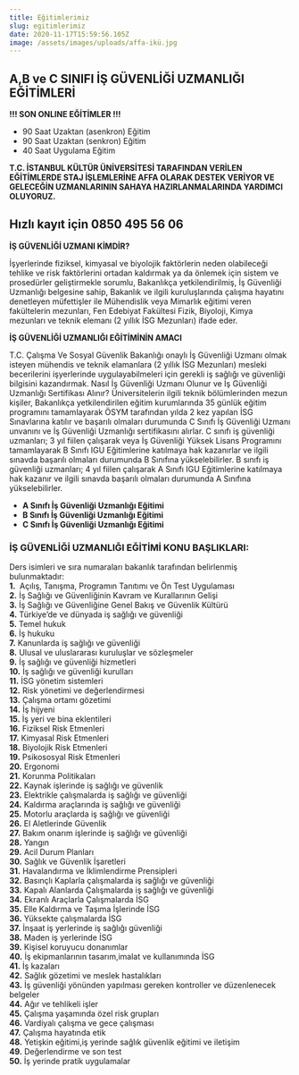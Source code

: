 ```yaml
---
title: Eğitimlerimiz
slug: egitimlerimiz
date: 2020-11-17T15:59:56.105Z
image: /assets/images/uploads/affa-ikü.jpg
---
```

##  **A,B ve C SINIFI İŞ GÜVENLİĞİ UZMANLIĞI EĞİTİMLERİ**

 **!!! SON ONLINE EĞİTİMLER !!!** 

* 90 Saat Uzaktan (asenkron) Eğitim
* 90 Saat Uzaktan (senkron) Eğitim
* 40 Saat Uygulama Eğitim

**T﻿.C. İSTANBUL KÜLTÜR ÜNİVERSİTESİ TARAFINDAN VERİLEN EĞİTİMLERDE STAJ İŞLEMLERİNE AFFA OLARAK DESTEK VERİYOR VE GELECEĞİN UZMANLARININ SAHAYA HAZIRLANMALARINDA YARDIMCI OLUYORUZ.** 

## H﻿ızlı kayıt için 0850 495 56 06[](https://igesib.iku.edu.tr/tr/b-ve-c-sinifi-guvenligi-uzmanligi-egitimi)


 

**İŞ GÜVENLİĞİ UZMANI KİMDİR?** 

İşyerlerinde fiziksel, kimyasal ve biyolojik faktörlerin neden olabileceği tehlike ve risk faktörlerini ortadan kaldırmak ya da önlemek için sistem ve prosedürler geliştirmekle sorumlu, Bakanlıkça yetkilendirilmiş, İş Güvenliği Uzmanlığı belgesine sahip, Bakanlık ve ilgili kuruluşlarında çalışma hayatını denetleyen müfettişler ile Mühendislik veya Mimarlık eğitimi veren fakültelerin mezunları, Fen Edebiyat Fakültesi Fizik, Biyoloji, Kimya mezunları ve teknik elemanı (2 yıllık İSG Mezunları) ifade eder.  

**İŞ GÜVENLİĞİ UZMANLIĞI EĞİTİMİNİN AMACI** 

T.C. Çalışma Ve Sosyal Güvenlik Bakanlığı onaylı İş Güvenliği Uzmanı olmak isteyen mühendis ve teknik elamanlara (2 yıllık İSG Mezunları) mesleki becerilerini işyerlerinde uygulayabilmeleri için gerekli iş sağlığı ve güvenliği bilgisini kazandırmak.  Nasıl İş Güvenliği Uzmanı Olunur ve İş Güvenliği Uzmanlığı Sertifikası Alınır? Üniversitelerin ilgili teknik bölümlerinden mezun kişiler, Bakanlıkça yetkilendirilen eğitim kurumlarında 35 günlük eğitim programını tamamlayarak ÖSYM tarafından yılda 2 kez yapılan İSG Sınavlarına katılır ve başarılı olmaları durumunda C Sınıfı İş Güvenliği Uzmanı unvanını ve İş Güvenliği Uzmanlığı sertifikasını alırlar.  C sınıfı iş güvenliği uzmanları; 3 yıl fiilen çalışarak veya İş Güvenliği Yüksek Lisans Programını tamamlayarak B Sınıfı IGU Eğitimlerine katılmaya hak kazanırlar ve ilgili sınavda başarılı olmaları durumunda B Sınıfına yükselebilirler.  B sınıfı iş güvenliği uzmanları; 4 yıl fiilen çalışarak A Sınıfı IGU Eğitimlerine katılmaya hak kazanır ve ilgili sınavda başarılı olmaları durumunda A Sınıfına yükselebilirler.

* **A Sınıfı İş Güvenliği Uzmanlığı Eğitimi**
* **B Sınıfı İş Güvenliği Uzmanlığı Eğitimi**
* **C Sınıfı İş Güvenliği Uzmanlığı Eğitimi**

### İŞ GÜVENLİĞİ UZMANLIĞI EĞİTİMİ KONU BAŞLIKLARI:

Ders isimleri ve sıra numaraları bakanlık tarafından belirlenmiş bulunmaktadır:\
**1.**  Açılış, Tanışma, Programın Tanıtımı ve Ön Test Uygulaması\
**2.** İş Sağlığı ve Güvenliğinin Kavram ve Kurallarının Gelişi\
**3.** İş Sağlığı ve Güvenliğine Genel Bakış ve Güvenlik Kültürü\
**4.** Türkiye’de ve dünyada iş sağlığı ve güvenliği\
**5.** Temel hukuk\
**6.** İş hukuku\
**7.** Kanunlarda iş sağlığı ve güvenliği\
**8.** Ulusal ve uluslararası kuruluşlar ve sözleşmeler\
**9.** İş sağlığı ve güvenliği hizmetleri\
**10.** İş sağlığı ve güvenliği kurulları\
**11.** İSG yönetim sistemleri\
**12.** Risk yönetimi ve değerlendirmesi\
**13.** Çalışma ortamı gözetimi\
**14.** İş hijyeni\
**15.** İş yeri ve bina eklentileri\
**16.** Fiziksel Risk Etmenleri\
**17.** Kimyasal Risk Etmenleri\
**18.** Biyolojik Risk Etmenleri\
**19.** Psikososyal Risk Etmenleri\
**20.** Ergonomi\
**21.** Korunma Politikaları\
**22.** Kaynak işlerinde iş sağlığı ve güvenlik\
**23.** Elektrikle çalışmalarda iş sağlığı ve güvenliği\
**24.** Kaldırma araçlarında iş sağlığı ve güvenliği\
**25.** Motorlu araçlarda iş sağlığı ve güvenliği\
**26.** El Aletlerinde Güvenlik\
**27.** Bakım onarım işlerinde iş sağlığı ve güvenliği\
**28.** Yangın\
**29.** Acil Durum Planları\
**30.** Sağlık ve Güvenlik İşaretleri\
**31.** Havalandırma ve İklimlendirme Prensipleri\
**32.** Basınçlı Kaplarla çalışmalarda iş sağlığı ve güvenliği\
**33.** Kapalı Alanlarda Çalışmalarda iş sağlığı ve güvenliği\
**34.** Ekranlı Araçlarla Çalışmalarda İSG\
**35.** Elle Kaldırma ve Taşıma İşlerinde İSG\
**36.** Yüksekte çalışmalarda İSG\
**37.** İnşaat iş yerlerinde iş sağlığı güvenliği\
**38.** Maden iş yerlerinde İSG\
**39.** Kişisel koruyucu donanımlar\
**40.** İş ekipmanlarının tasarım,imalat ve kullanımında İSG\
**41.** İş kazaları\
**42.** Sağlık gözetimi ve meslek hastalıkları\
**43.** İş güvenliği yönünden yapılması gereken kontroller ve düzenlenecek belgeler\
**44.** Ağır ve tehlikeli işler\
**45.** Çalışma yaşamında özel risk grupları\
**46.** Vardiyalı çalışma ve gece çalışması\
**47.** Çalışma hayatında etik\
**48.** Yetişkin eğitimi,iş yerinde sağlık güvenlik eğitimi ve iletişim\
**49.** Değerlendirme ve son test\
**50.** İş yerinde pratik uygulamalar

<!--EndFragment-->

![]()